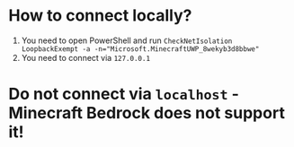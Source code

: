 # How to connect locally?

1. You need to open PowerShell and run `CheckNetIsolation LoopbackExempt -a -n="Microsoft.MinecraftUWP_8wekyb3d8bbwe"`
2. You need to connect via `127.0.0.1`

# Do not connect via `localhost` - Minecraft Bedrock does not support it!
